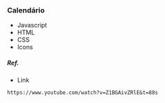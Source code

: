### Calendário
* Javascript
* HTML
* CSS
* Icons

##### Ref.
* Link
 ```
 https://www.youtube.com/watch?v=Z1BGAivZRlE&t=88s
 ```